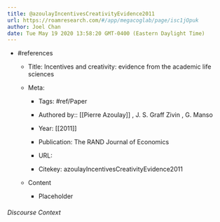 ```yaml
---
title: @azoulayIncentivesCreativityEvidence2011
url: https://roamresearch.com/#/app/megacoglab/page/isc1jOpuk
author: Joel Chan
date: Tue May 19 2020 13:58:20 GMT-0400 (Eastern Daylight Time)
---
```


- #references

    - Title: Incentives and creativity: evidence from the academic life sciences

    - Meta:

        - Tags: #ref/Paper

        - Authored by::  [[Pierre Azoulay]] ,  J. S. Graff Zivin ,  G. Manso

        - Year: [[2011]]

        - Publication: The RAND Journal of Economics

        - URL:

        - Citekey: azoulayIncentivesCreativityEvidence2011

    - Content

        - Placeholder

###### Discourse Context



